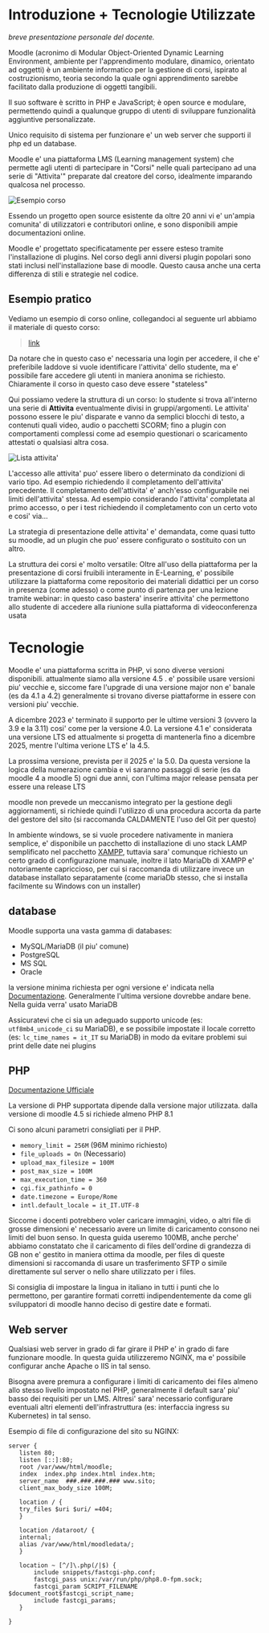 Introduzione + Tecnologie Utilizzate
============

*breve presentazione personale del docente.*

Moodle (acronimo di Modular Object-Oriented Dynamic Learning Environment, ambiente per l'apprendimento modulare, dinamico, orientato ad oggetti) è un ambiente informatico per la gestione di corsi, ispirato al costruzionismo, teoria secondo la quale ogni apprendimento sarebbe facilitato dalla produzione di oggetti tangibili.

Il suo software è scritto in PHP e JavaScript; è open source e modulare, permettendo quindi a qualunque gruppo di utenti di sviluppare funzionalità aggiuntive personalizzate.

Unico requisito di sistema per funzionare e' un web server che supporti il php ed un database.

Moodle e' una piattaforma LMS (Learning management system) che permette agli utenti di partecipare in "Corsi" nelle quali partecipano ad una serie di "Attivita'" preparate dal creatore del corso, idealmente imparando qualcosa nel processo.

![Esempio corso](https://docs.moodle.org/403/en/images_en/b/bb/Boost40course.png)

Essendo un progetto open source esistente da oltre 20 anni vi e' un'ampia comunita' di utilizzatori e contributori online, e sono disponibili ampie documentazioni online.

Moodle e' progettato specificatamente per essere esteso tramite l'installazione di plugins. Nel corso degli anni diversi plugin popolari sono stati inclusi nell'installazione base di moodle. Questo causa anche una certa differenza di stili e strategie nel codice.

Esempio pratico
---------------

Vediamo un esempio di corso online, collegandoci al seguente url abbiamo il materiale di questo corso:

> [link](https://www.e-prox.it/course/view.php?id=1079)

Da notare che in questo caso e' necessaria una login per accedere, il che e' preferibile laddove si vuole identificare l'attivita' dello studente, ma e' possibile fare accedere gli utenti in maniera anonima se richiesto. Chiaramente il corso in questo caso deve essere "stateless"

Qui possiamo vedere la struttura di un corso: lo studente si trova all'interno una serie di **Attivita** eventualmente divisi in gruppi/argomenti. Le attivita' possono essere le piu' disparate e vanno da semplici blocchi di testo, a contenuti quali video, audio o pacchetti SCORM; fino a plugin con comportamenti complessi come ad esempio questionari o scaricamento attestati o qualsiasi altra cosa.

![Lista attivita'](https://docs.moodle.org/403/en/images_en/c/cc/actchooser4%2B.png)

L'accesso alle attivita' puo' essere libero o determinato da condizioni di vario tipo. Ad esempio richiedendo il completamento dell'attivita' precedente. Il completamento dell'attivita' e' anch'esso configurabile nei limiti dell'attivita' stessa. Ad esempio considerando l'attivita' completata al primo accesso, o per i test richiedendo il completamento con un certo voto e cosi' via...

La strategia di presentazione delle attivita' e' demandata, come quasi tutto su moodle, ad un plugin che puo' essere configurato o sostituito con un altro.

La struttura dei corsi e' molto versatile: Oltre all'uso della piattaforma per la presentazione di corsi fruibili interamente in E-Learning, e' possibile utilizzare la piattaforma come repositorio dei materiali didattici per un corso in presenza (come adesso) o come punto di partenza per una lezione tramite webinar: in questo caso bastera' inserire attivita' che permettono allo studente di accedere alla riunione sulla piattaforma di videoconferenza usata

Tecnologie
==========

Moodle e' una piattaforma scritta in PHP, vi sono diverse versioni disponibili. attualmente siamo alla versione 4.5 . e' possibile usare versioni piu' vecchie e, siccome fare l'upgrade di una versione major  non e' banale (es da 4.1 a 4.2) generalmente si trovano diverse piattaforme in essere con versioni piu' vecchie.

A dicembre 2023 e' terminato il supporto per le ultime versioni 3 (ovvero la 3.9 e la 3.11) cosi' come per la versione 4.0. La versione 4.1 e' considerata una versione LTS ed attualmente si progetta di mantenerla fino a dicembre 2025, mentre l'ultima verione LTS e' la 4.5.

La prossima versione, prevista per il 2025 e' la 5.0. Da questa versione la logica della numerazione cambia e vi saranno passaggi di serie (es da moodle 4 a moodle 5) ogni due anni, con l'ultima major release pensata per essere una release LTS

moodle non prevede un meccanismo integrato per la gestione degli aggiornamenti, si richiede quindi l'utilizzo di una procedura accorta da parte del gestore del sito (si raccomanda CALDAMENTE l'uso del Git per questo)


In ambiente windows, se si vuole procedere nativamente in maniera semplice, e' disponibile un pacchetto di installazione di uno stack LAMP semplificato nel pacchetto [XAMPP](https://www.apachefriends.org/it/index.html), tuttavia sara' comunque richiesto un certo grado di configurazione manuale, inoltre il lato MariaDb di XAMPP e' notoriamente capriccioso, per cui si raccomanda di utilizzare invece un database installato separatamente (come mariaDb stesso, che si installa facilmente su Windows con un installer)

database
--------

Moodle supporta una vasta gamma di databases:

* MySQL/MariaDB (il piu' comune)
* PostgreSQL
* MS SQL
* Oracle

la versione minima richiesta per ogni versione e' indicata nella [Documentazione](https://moodledev.io/general/releases/4.1). Generalmente l'ultima versione dovrebbe andare bene. Nella guida verra' usato MariaDB

Assicuratevi che ci sia un adeguado supporto unicode (es: `utf8mb4_unicode_ci` su MariaDB), e se possibile impostate il locale corretto (es: `lc_time_names = it_IT` su MariaDB) in modo da evitare problemi sui print delle date nei plugins

PHP
-----

[Documentazione Ufficiale](https://docs.moodle.org/403/en/PHP)

La versione di PHP supportata dipende dalla versione major utilizzata. dalla versione di moodle 4.5 si richiede almeno PHP 8.1 

Ci sono alcuni parametri consigliati per il PHP.

* `memory_limit = 256M` (96M minimo richiesto)
* `file_uploads = On` (Necessario)
* `upload_max_filesize = 100M `
* `post_max_size = 100M`
* `max_execution_time = 360`
* `cgi.fix_pathinfo = 0`
* `date.timezone = Europe/Rome`
* `intl.default_locale = it_IT.UTF-8`

Siccome i docenti potrebbero voler caricare immagini, video, o altri file di grosse dimensioni e' necessario avere un limite di caricamento consono nei limiti del buon senso. In questa guida useremo 100MB, anche perche' abbiamo constatato che il caricamento di files dell'ordine di grandezza di GB non e' gestito in maniera ottima da moodle, per files di queste dimensioni si raccomanda di usare un trasferimento SFTP o simile direttamente sul server o nello share utilizzato per i files.

Si consiglia di impostare la lingua in italiano in tutti i punti che lo permettono, per garantire formati corretti indipendentemente da come gli sviluppatori di moodle hanno deciso di gestire date e formati.

Web server
----------

Qualsiasi web server in grado di far girare il PHP e' in grado di fare funzionare moodle. In questa guida utilizzeremo NGINX, ma e' possibile configurar anche Apache o IIS in tal senso.

Bisogna avere premura a configurare i limiti di caricamento dei files almeno allo stesso livello impostato nel PHP, generalmente il default sara' piu' basso dei requisiti per un LMS. Altresi' sara' necessario configurare eventuali altri elementi dell'infrastruttura (es: interfaccia ingress su Kubernetes) in tal senso.

Esempio di file di configurazione del sito su NGINX:

```
server {
   listen 80;
   listen [::]:80;
   root /var/www/html/moodle;
   index  index.php index.html index.htm;
   server_name  ###.###.###.### www.sito;
   client_max_body_size 100M;

   location / {
   try_files $uri $uri/ =404;        
   }

   location /dataroot/ {
   internal;
   alias /var/www/html/moodledata/;
   }

   location ~ [^/]\.php(/|$) {
	   include snippets/fastcgi-php.conf;
	   fastcgi_pass unix:/var/run/php/php8.0-fpm.sock;
	   fastcgi_param SCRIPT_FILENAME $document_root$fastcgi_script_name;
	   include fastcgi_params;
   }

}
```

